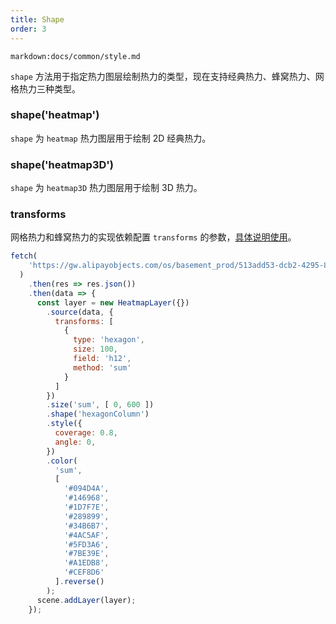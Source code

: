 ```yaml
---
title: Shape
order: 3
---
```


`markdown:docs/common/style.md`

`shape` 方法用于指定热力图层绘制热力的类型，现在支持经典热力、蜂窝热力、网格热力三种类型。

### shape('heatmap')

`shape` 为 `heatmap` 热力图层用于绘制 2D 经典热力。

### shape('heatmap3D')

`shape` 为 `heatmap3D` 热力图层用于绘制 3D 热力。

### transforms

网格热力和蜂窝热力的实现依赖配置 `transforms` 的参数，[具体说明使用](/zh/docs/api/source/source/#transforms)。

```js
fetch(
    'https://gw.alipayobjects.com/os/basement_prod/513add53-dcb2-4295-8860-9e7aa5236699.json'
  )
    .then(res => res.json())
    .then(data => {
      const layer = new HeatmapLayer({})
        .source(data, {
          transforms: [
            {
              type: 'hexagon',
              size: 100,
              field: 'h12',
              method: 'sum'
            }
          ]
        })
        .size('sum', [ 0, 600 ])
        .shape('hexagonColumn')
        .style({
          coverage: 0.8,
          angle: 0,
        })
        .color(
          'sum',
          [
            '#094D4A',
            '#146968',
            '#1D7F7E',
            '#289899',
            '#34B6B7',
            '#4AC5AF',
            '#5FD3A6',
            '#7BE39E',
            '#A1EDB8',
            '#CEF8D6'
          ].reverse()
        );
      scene.addLayer(layer);
    });
```